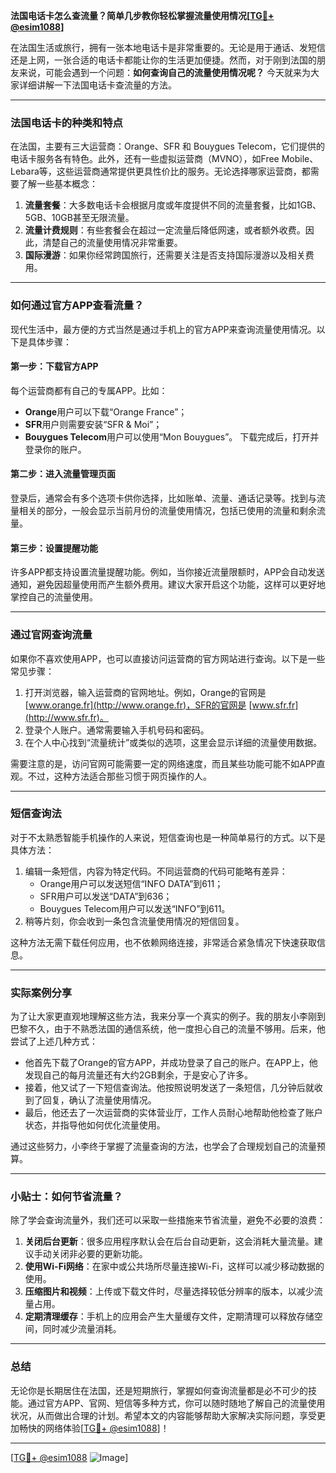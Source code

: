 **法国电话卡怎么查流量？简单几步教你轻松掌握流量使用情况[[TG💪+ @esim1088](https://t.me/s/esim1088)]**

在法国生活或旅行，拥有一张本地电话卡是非常重要的。无论是用于通话、发短信还是上网，一张合适的电话卡都能让你的生活更加便捷。然而，对于刚到法国的朋友来说，可能会遇到一个问题：**如何查询自己的流量使用情况呢？** 今天就来为大家详细讲解一下法国电话卡查流量的方法。

---

### 法国电话卡的种类和特点

在法国，主要有三大运营商：Orange、SFR 和 Bouygues Telecom，它们提供的电话卡服务各有特色。此外，还有一些虚拟运营商（MVNO），如Free Mobile、Lebara等，这些运营商通常提供更具性价比的服务。无论选择哪家运营商，都需要了解一些基本概念：

1. **流量套餐**：大多数电话卡会根据月度或年度提供不同的流量套餐，比如1GB、5GB、10GB甚至无限流量。
2. **流量计费规则**：有些套餐会在超过一定流量后降低网速，或者额外收费。因此，清楚自己的流量使用情况非常重要。
3. **国际漫游**：如果你经常跨国旅行，还需要关注是否支持国际漫游以及相关费用。

---

### 如何通过官方APP查看流量？

现代生活中，最方便的方式当然是通过手机上的官方APP来查询流量使用情况。以下是具体步骤：

#### 第一步：下载官方APP
每个运营商都有自己的专属APP。比如：
- **Orange**用户可以下载“Orange France”；
- **SFR**用户则需要安装“SFR & Moi”；
- **Bouygues Telecom**用户可以使用“Mon Bouygues”。
下载完成后，打开并登录你的账户。

#### 第二步：进入流量管理页面
登录后，通常会有多个选项卡供你选择，比如账单、流量、通话记录等。找到与流量相关的部分，一般会显示当前月份的流量使用情况，包括已使用的流量和剩余流量。

#### 第三步：设置提醒功能
许多APP都支持设置流量提醒功能。例如，当你接近流量限额时，APP会自动发送通知，避免因超量使用而产生额外费用。建议大家开启这个功能，这样可以更好地掌控自己的流量使用。

---

### 通过官网查询流量

如果你不喜欢使用APP，也可以直接访问运营商的官方网站进行查询。以下是一些常见步骤：

1. 打开浏览器，输入运营商的官网地址。例如，Orange的官网是 [www.orange.fr](http://www.orange.fr)，SFR的官网是 [www.sfr.fr](http://www.sfr.fr)。
2. 登录个人账户。通常需要输入手机号码和密码。
3. 在个人中心找到“流量统计”或类似的选项，这里会显示详细的流量使用数据。

需要注意的是，访问官网可能需要一定的网络速度，而且某些功能可能不如APP直观。不过，这种方法适合那些习惯于网页操作的人。

---

### 短信查询法

对于不太熟悉智能手机操作的人来说，短信查询也是一种简单易行的方式。以下是具体方法：

1. 编辑一条短信，内容为特定代码。不同运营商的代码可能略有差异：
   - Orange用户可以发送短信“INFO DATA”到611；
   - SFR用户可以发送“DATA”到636；
   - Bouygues Telecom用户可以发送“INFO”到611。
2. 稍等片刻，你会收到一条包含流量使用情况的短信回复。

这种方法无需下载任何应用，也不依赖网络连接，非常适合紧急情况下快速获取信息。

---

### 实际案例分享

为了让大家更直观地理解这些方法，我来分享一个真实的例子。我的朋友小李刚到巴黎不久，由于不熟悉法国的通信系统，他一度担心自己的流量不够用。后来，他尝试了上述几种方式：

- 他首先下载了Orange的官方APP，并成功登录了自己的账户。在APP上，他发现自己的每月流量还有大约2GB剩余，于是安心了许多。
- 接着，他又试了一下短信查询法。他按照说明发送了一条短信，几分钟后就收到了回复，确认了流量使用情况。
- 最后，他还去了一次运营商的实体营业厅，工作人员耐心地帮助他检查了账户状态，并指导他如何优化流量使用。

通过这些努力，小李终于掌握了流量查询的方法，也学会了合理规划自己的流量预算。

---

### 小贴士：如何节省流量？

除了学会查询流量外，我们还可以采取一些措施来节省流量，避免不必要的浪费：

1. **关闭后台更新**：很多应用程序默认会在后台自动更新，这会消耗大量流量。建议手动关闭非必要的更新功能。
2. **使用Wi-Fi网络**：在家中或公共场所尽量连接Wi-Fi，这样可以减少移动数据的使用。
3. **压缩图片和视频**：上传或下载文件时，尽量选择较低分辨率的版本，以减少流量占用。
4. **定期清理缓存**：手机上的应用会产生大量缓存文件，定期清理可以释放存储空间，同时减少流量消耗。

---

### 总结

无论你是长期居住在法国，还是短期旅行，掌握如何查询流量都是必不可少的技能。通过官方APP、官网、短信等多种方式，你可以随时随地了解自己的流量使用状况，从而做出合理的计划。希望本文的内容能够帮助大家解决实际问题，享受更加畅快的网络体验[[TG💪+ @esim1088](https://t.me/s/esim1088)]！

---

[[TG💪+ @esim1088](https://t.me/s/esim1088) ![Image](https://i.postimg.cc/4NQfJmqS/Snipaste-2025-05-13-00-14-12.png)]